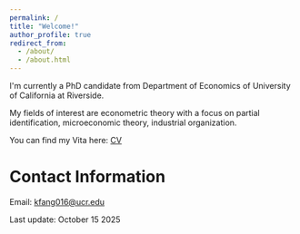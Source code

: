 ```yaml
---
permalink: /
title: "Welcome!"
author_profile: true
redirect_from: 
  - /about/
  - /about.html
---
```



I'm currently a PhD candidate from Department of Economics of University of California at Riverside.

My fields of interest are econometric theory with a focus on partial identification, microeconomic theory, industrial organization.

You can find my Vita here: [CV](https://kerenfang.github.io/assets/KerenFang.pdf)


Contact Information
======
Email: kfang016@ucr.edu

Last update: October 15 2025

